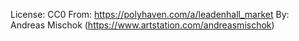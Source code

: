 License: CC0
From: https://polyhaven.com/a/leadenhall_market
By: Andreas Mischok (https://www.artstation.com/andreasmischok)
